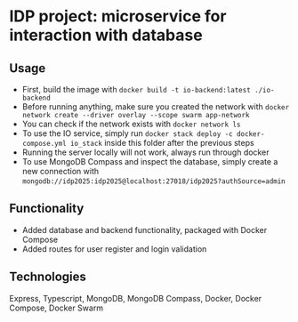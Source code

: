# IDP project: microservice for interaction with database

## Usage
* First, build the image with `docker build -t io-backend:latest ./io-backend`
* Before running anything, make sure you created the network with `docker network create --driver overlay --scope swarm app-network`
* You can check if the network exists with `docker network ls`
* To use the IO service, simply run `docker stack deploy -c docker-compose.yml io_stack` inside this folder after the previous steps
* Running the server locally will not work, always run through docker
* To use MongoDB Compass and inspect the database, simply create a new connection
with `mongodb://idp2025:idp2025@localhost:27018/idp2025?authSource=admin`

## Functionality
* Added database and backend functionality, packaged with Docker Compose 
* Added routes for user register and login validation

## Technologies
Express, Typescript, MongoDB, MongoDB Compass, Docker, Docker Compose, Docker Swarm